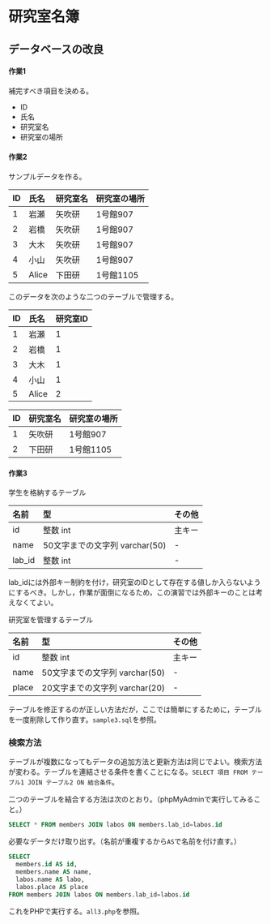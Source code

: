 # 研究室名簿

## データベースの改良

#### 作業1

補完すべき項目を決める。

- ID
- 氏名
- 研究室名
- 研究室の場所

#### 作業2

サンプルデータを作る。

|ID |氏名|研究室名|研究室の場所|
|:--|:---|:-------|:-----------|
|1  |岩瀬|矢吹研|1号館907|
|2  |岩橋|矢吹研|1号館907|
|3  |大木|矢吹研|1号館907|
|4  |小山|矢吹研|1号館907|
|5  |Alice|下田研|1号館1105|

このデータを次のような二つのテーブルで管理する。

|ID |氏名|研究室ID|
|:--|:---|:-------|
|1  |岩瀬|1|
|2  |岩橋|1|
|3  |大木|1|
|4  |小山|1|
|5  |Alice|2|

|ID |研究室名|研究室の場所|
|:--|:---|:-------|
|1  |矢吹研|1号館907|
|2  |下田研|1号館1105|

#### 作業3

学生を格納するテーブル

|名前|型|その他|
|:---|:----------|:-----|
|id  |整数 int|主キー|
|name|50文字までの文字列 varchar(50)|-|
|lab_id|整数 int|-|

lab_idには外部キー制約を付け，研究室のIDとして存在する値しか入らないようにするべき。しかし，作業が面倒になるため，この演習では外部キーのことは考えなくてよい。

研究室を管理するテーブル

|名前|型|その他|
|:---|:----------|:-----|
|id  |整数 int|主キー|
|name|50文字までの文字列 varchar(50)|-|
|place|20文字までの文字列 varchar(20)|-|

テーブルを修正するのが正しい方法だが，ここでは簡単にするために，テーブルを一度削除して作り直す。`sample3.sql`を参照。

### 検索方法

テーブルが複数になってもデータの追加方法と更新方法は同じでよい。検索方法が変わる。テーブルを連結させる条件を書くことになる。`SELECT 項目 FROM テーブル1 JOIN テーブル2 ON 結合条件`。

二つのテーブルを結合する方法は次のとおり。（phpMyAdminで実行してみること。）

```sql
SELECT * FROM members JOIN labos ON members.lab_id=labos.id
```

必要なデータだけ取り出す。（名前が重複するから`AS`で名前を付け直す。）

```sql
SELECT
  members.id AS id,
  members.name AS name,
  labos.name AS labo,
  labos.place AS place
FROM members JOIN labos ON members.lab_id=labos.id
```

これをPHPで実行する。`all3.php`を参照。
